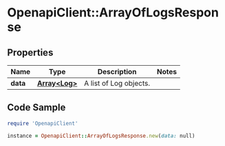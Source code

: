 # OpenapiClient::ArrayOfLogsResponse

## Properties

Name | Type | Description | Notes
------------ | ------------- | ------------- | -------------
**data** | [**Array&lt;Log&gt;**](Log.md) | A list of Log objects. | 

## Code Sample

```ruby
require 'OpenapiClient'

instance = OpenapiClient::ArrayOfLogsResponse.new(data: null)
```


